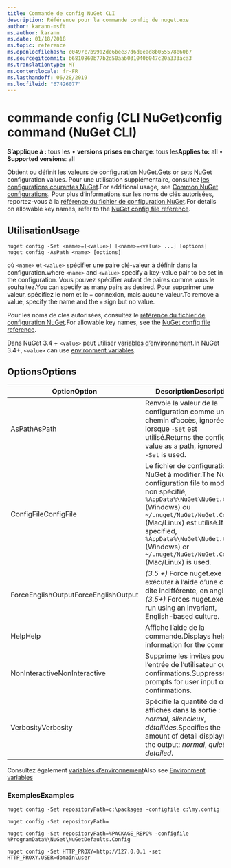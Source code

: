 ```yaml
---
title: Commande de config NuGet CLI
description: Référence pour la commande config de nuget.exe
author: karann-msft
ms.author: karann
ms.date: 01/18/2018
ms.topic: reference
ms.openlocfilehash: c0497c7b99a2de6bee37d6d0ead8b055578e60b7
ms.sourcegitcommit: b6810860b77b2d50aab031040b047c20a333aca3
ms.translationtype: MT
ms.contentlocale: fr-FR
ms.lasthandoff: 06/28/2019
ms.locfileid: "67426077"
---
```

# <a name="config-command-nuget-cli"></a><span data-ttu-id="80e84-103">commande config (CLI NuGet)</span><span class="sxs-lookup"><span data-stu-id="80e84-103">config command (NuGet CLI)</span></span>

<span data-ttu-id="80e84-104">**S’applique à :** tous les &bullet; **versions prises en charge**: tous les</span><span class="sxs-lookup"><span data-stu-id="80e84-104">**Applies to:** all &bullet; **Supported versions**: all</span></span>

<span data-ttu-id="80e84-105">Obtient ou définit les valeurs de configuration NuGet.</span><span class="sxs-lookup"><span data-stu-id="80e84-105">Gets or sets NuGet configuration values.</span></span> <span data-ttu-id="80e84-106">Pour une utilisation supplémentaire, consultez [les configurations courantes NuGet](../consume-packages/configuring-nuget-behavior.md).</span><span class="sxs-lookup"><span data-stu-id="80e84-106">For additional usage, see [Common NuGet configurations](../consume-packages/configuring-nuget-behavior.md).</span></span> <span data-ttu-id="80e84-107">Pour plus d’informations sur les noms de clés autorisées, reportez-vous à la [référence du fichier de configuration NuGet](../reference/nuget-config-file.md).</span><span class="sxs-lookup"><span data-stu-id="80e84-107">For details on allowable key names, refer to the [NuGet config file reference](../reference/nuget-config-file.md).</span></span>

## <a name="usage"></a><span data-ttu-id="80e84-108">Utilisation</span><span class="sxs-lookup"><span data-stu-id="80e84-108">Usage</span></span>

```cli
nuget config -Set <name>=[<value>] [<name>=<value> ...] [options]
nuget config -AsPath <name> [options]
```

<span data-ttu-id="80e84-109">où `<name>` et `<value>` spécifier une paire clé-valeur à définir dans la configuration.</span><span class="sxs-lookup"><span data-stu-id="80e84-109">where `<name>` and `<value>` specify a key-value pair to be set in the configuration.</span></span> <span data-ttu-id="80e84-110">Vous pouvez spécifier autant de paires comme vous le souhaitez.</span><span class="sxs-lookup"><span data-stu-id="80e84-110">You can specify as many pairs as desired.</span></span> <span data-ttu-id="80e84-111">Pour supprimer une valeur, spécifiez le nom et le `=` connexion, mais aucune valeur.</span><span class="sxs-lookup"><span data-stu-id="80e84-111">To remove a value, specify the name and the `=` sign but no value.</span></span>

<span data-ttu-id="80e84-112">Pour les noms de clés autorisées, consultez le [référence du fichier de configuration NuGet](../reference/nuget-config-file.md).</span><span class="sxs-lookup"><span data-stu-id="80e84-112">For allowable key names, see the [NuGet config file reference](../reference/nuget-config-file.md).</span></span>

<span data-ttu-id="80e84-113">Dans NuGet 3.4 + `<value>` peut utiliser [variables d’environnement](cli-ref-environment-variables.md).</span><span class="sxs-lookup"><span data-stu-id="80e84-113">In NuGet 3.4+, `<value>` can use [environment variables](cli-ref-environment-variables.md).</span></span>

## <a name="options"></a><span data-ttu-id="80e84-114">Options</span><span class="sxs-lookup"><span data-stu-id="80e84-114">Options</span></span>

| <span data-ttu-id="80e84-115">Option</span><span class="sxs-lookup"><span data-stu-id="80e84-115">Option</span></span> | <span data-ttu-id="80e84-116">Description</span><span class="sxs-lookup"><span data-stu-id="80e84-116">Description</span></span> |
| --- | --- |
| <span data-ttu-id="80e84-117">AsPath</span><span class="sxs-lookup"><span data-stu-id="80e84-117">AsPath</span></span> | <span data-ttu-id="80e84-118">Renvoie la valeur de la configuration comme un chemin d’accès, ignorées lorsque `-Set` est utilisé.</span><span class="sxs-lookup"><span data-stu-id="80e84-118">Returns the config value as a path, ignored when `-Set` is used.</span></span> |
| <span data-ttu-id="80e84-119">ConfigFile</span><span class="sxs-lookup"><span data-stu-id="80e84-119">ConfigFile</span></span> | <span data-ttu-id="80e84-120">Le fichier de configuration de NuGet à modifier.</span><span class="sxs-lookup"><span data-stu-id="80e84-120">The NuGet configuration file to modify.</span></span> <span data-ttu-id="80e84-121">Si non spécifié, `%AppData%\NuGet\NuGet.Config` (Windows) ou `~/.nuget/NuGet/NuGet.Config` (Mac/Linux) est utilisé.</span><span class="sxs-lookup"><span data-stu-id="80e84-121">If not specified, `%AppData%\NuGet\NuGet.Config` (Windows) or `~/.nuget/NuGet/NuGet.Config` (Mac/Linux) is used.</span></span>|
| <span data-ttu-id="80e84-122">ForceEnglishOutput</span><span class="sxs-lookup"><span data-stu-id="80e84-122">ForceEnglishOutput</span></span> | <span data-ttu-id="80e84-123">*(3.5 +)* Force nuget.exe pour exécuter à l’aide d’une culture dite indifférente, en anglais.</span><span class="sxs-lookup"><span data-stu-id="80e84-123">*(3.5+)* Forces nuget.exe to run using an invariant, English-based culture.</span></span> |
| <span data-ttu-id="80e84-124">Help</span><span class="sxs-lookup"><span data-stu-id="80e84-124">Help</span></span> | <span data-ttu-id="80e84-125">Affiche l’aide de la commande.</span><span class="sxs-lookup"><span data-stu-id="80e84-125">Displays help information for the command.</span></span> |
| <span data-ttu-id="80e84-126">NonInteractive</span><span class="sxs-lookup"><span data-stu-id="80e84-126">NonInteractive</span></span> | <span data-ttu-id="80e84-127">Supprime les invites pour l’entrée de l’utilisateur ou de confirmations.</span><span class="sxs-lookup"><span data-stu-id="80e84-127">Suppresses prompts for user input or confirmations.</span></span> |
| <span data-ttu-id="80e84-128">Verbosity</span><span class="sxs-lookup"><span data-stu-id="80e84-128">Verbosity</span></span> | <span data-ttu-id="80e84-129">Spécifie la quantité de détails affichés dans la sortie : *normal*, *silencieux*, *détaillées*.</span><span class="sxs-lookup"><span data-stu-id="80e84-129">Specifies the amount of detail displayed in the output: *normal*, *quiet*, *detailed*.</span></span> |

<span data-ttu-id="80e84-130">Consultez également [variables d’environnement](cli-ref-environment-variables.md)</span><span class="sxs-lookup"><span data-stu-id="80e84-130">Also see [Environment variables](cli-ref-environment-variables.md)</span></span>

### <a name="examples"></a><span data-ttu-id="80e84-131">Exemples</span><span class="sxs-lookup"><span data-stu-id="80e84-131">Examples</span></span>

```cli
nuget config -Set repositoryPath=c:\packages -configfile c:\my.config

nuget config -Set repositoryPath=

nuget config -Set repositoryPath=%PACKAGE_REPO% -configfile %ProgramData%\NuGet\NuGetDefaults.Config

nuget config -Set HTTP_PROXY=http://127.0.0.1 -set HTTP_PROXY.USER=domain\user
```
